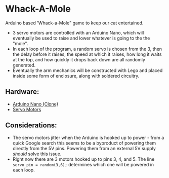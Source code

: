 # Whack-A-Mole
Arduino based 'Whack-a-Mole" game to keep our cat entertained. 
- 3 servo motors are controlled with an Arduino Nano, which will eventually be used to raise and lower whatever is going to the the "mole".
- In each loop of the program, a random servo is chosen from the 3, then the delay before it raises, the speed at which it raises, how long it waits at the top, and how quickly it drops back down are all randomly generated.
- Eventually the arm mechanics will be constructed with Lego and placed inside some form of enclosure, along with soldered circuitry. 

## Hardware:
- [Arduino Nano (Clone)](https://www.amazon.ca/gp/product/B01FSDVZ98/ref=ppx_yo_dt_b_search_asin_title?ie=UTF8&psc=1)
- [Servo Motors](https://www.amazon.ca/gp/product/B07Z16DWGW/ref=ppx_yo_dt_b_asin_image_o01_s00?ie=UTF8&psc=1)

## Considerations:
- The servo motors jitter when the Arduino is hooked up to power - from a quick Google search this seems to be a byproduct of powering them directly from the 5V pins. Powering them from an external 5V supply _should_ solve this issue.
- Right now there are 3 motors hooked up to pins 3, 4, and 5. The line `servo_pin = random(3,6);` determines which one will be powered in each loop.
